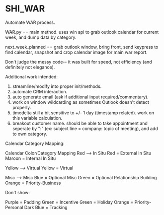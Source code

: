 # SHI_WAR
Automate WAR process.

WAR.py == main method. uses win api to grab outlook calendar for current week, and dump data by category.

next_week_planned == grab outlook window, bring front, send keypress to find calendar, snapshot and crop calendar image for main war report.

Don't judge the messy code-- it was built for speed, not efficiency (and definitely not elegance).

Additional work intended:
1. streamline/modify into proper init/methods.
2. automate CRM interaction.
3. auto generate email (ask if additional input required/commentary).
4. work on window wildcarding as sometimes Outlook doesn't detect properly.
5. timedelta still a bit sensitive to +/- 1 day (timestamp related). work on this variable calculation.
6. breakout customer name. should be able to take appointment and seperate by ":" (ex: subject line = company: topic of meeting), and add to own category.

Calendar Category Mapping:

 Calendar Color/Category Mapping
 Red --> In Situ
 	Red = External In Situ
 	Maroon = Internal In Situ

 Yellow --> Virtual
 	Yellow = Virtual

 Misc --> Misc
 	Blue = Optional Misc
 	Green = Optional Relationship Building
 	Orange = Priority-Business


 Don't show:

 Purple = Padding
 Green = Incentive
 Green = Holiday
 Orange = Priority-Personal
 Dark Blue = Tracking

